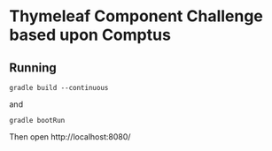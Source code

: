 # Thymeleaf Component Challenge based upon Comptus

## Running

```
gradle build --continuous
```

and

```
gradle bootRun
```

Then open http://localhost:8080/